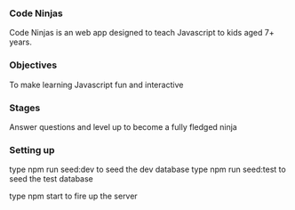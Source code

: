 ### Code Ninjas

Code Ninjas is an web app designed to teach Javascript to kids aged 7+ years.

### Objectives

To make learning Javascript fun and interactive

### Stages

Answer questions and level up to become a fully fledged ninja

### Setting up

type npm run seed:dev to seed the dev database
type npm run seed:test to seed the test database

type npm start to fire up the server